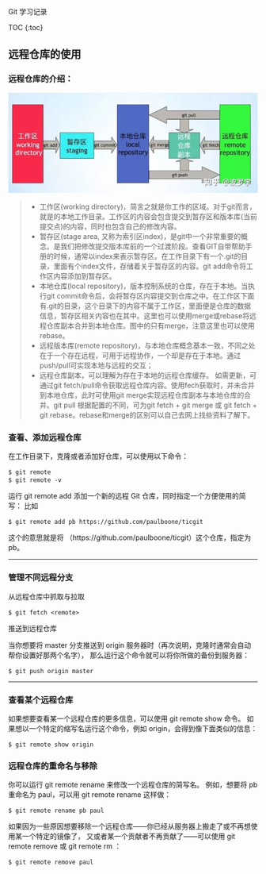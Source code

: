 Git 学习记录

TOC
{:toc}


## 远程仓库的使用
### 远程仓库的介绍：
![](https://raw.githubusercontent.com/star-twinking/CloudImage/main/ImgforBloggit_structure.jpg 'Git 的整体结构')

> - 工作区(working directory)，简言之就是你工作的区域。对于git而言，就是的本地工作目录。工作区的内容会包含提交到暂存区和版本库(当前提交点)的内容，同时也包含自己的修改内容。
> - 暂存区(stage area, 又称为索引区index)，是git中一个非常重要的概念。是我们把修改提交版本库前的一个过渡阶段。查看GIT自带帮助手册的时候，通常以index来表示暂存区。在工作目录下有一个.git的目录，里面有个index文件，存储着关于暂存区的内容。git add命令将工作区内容添加到暂存区。
> - 本地仓库(local repository)，版本控制系统的仓库，存在于本地。当执行git commit命令后，会将暂存区内容提交到仓库之中。在工作区下面有.git的目录，这个目录下的内容不属于工作区，里面便是仓库的数据信息，暂存区相关内容也在其中。这里也可以使用merge或rebase将远程仓库副本合并到本地仓库。图中的只有merge，注意这里也可以使用rebase。
> - 远程版本库(remote repository)，与本地仓库概念基本一致，不同之处在于一个存在远程，可用于远程协作，一个却是存在于本地。通过push/pull可实现本地与远程的交互；
> - 远程仓库副本，可以理解为存在于本地的远程仓库缓存。
如需更新，可通过git fetch/pull命令获取远程仓库内容。使用fech获取时，并未合并到本地仓库，此时可使用git merge实现远程仓库副本与本地仓库的合并。git pull 根据配置的不同，可为git fetch + git merge 或 git fetch + git rebase。rebase和merge的区别可以自己去网上找些资料了解下。


### 查看、添加远程仓库

在工作目录下，克隆或者添加好仓库，可以使用以下命令：
```
$ git remote
$ git remote -v
```
运行 git remote add <shortname> <url> 添加一个新的远程 Git 仓库，同时指定一个方便使用的简写：
  比如
  ```
  $ git remote add pb https://github.com/paulboone/ticgit
  ```
  这个的意思就是将 （https:<span></span>//github.com/paulboone/ticgit）这个仓库，指定为pb。


---

### 管理不同远程分支
  从远程仓库中抓取与拉取
  ```
  $ git fetch <remote>
  ```
  推送到远程仓库

  当你想要将 master 分支推送到 origin 服务器时（再次说明，克隆时通常会自动帮你设置好那两个名字）， 那么运行这个命令就可以将你所做的备份到服务器：
```
$ git push origin master
```
---

### 查看某个远程仓库
如果想要查看某一个远程仓库的更多信息，可以使用 git remote show <remote> 命令。 如果想以一个特定的缩写名运行这个命令，例如 origin，会得到像下面类似的信息：
```
$ git remote show origin
```
### 远程仓库的重命名与移除
  你可以运行 git remote rename 来修改一个远程仓库的简写名。 例如，想要将 pb 重命名为 paul，可以用 git remote rename 这样做：
```
$ git remote rename pb paul
```

  如果因为一些原因想要移除一个远程仓库——你已经从服务器上搬走了或不再想使用某一个特定的镜像了， 又或者某一个贡献者不再贡献了——可以使用 git remote remove 或 git remote rm ：
```
$ git remote remove paul
```
